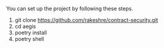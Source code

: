 You can set up the project by following these steps.
1. git clone https://github.com/rakeshre/contract-security.git
2. cd aegis
3. poetry install
4. poetry shell
